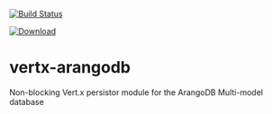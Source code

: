[![Build Status](https://drone.io/github.com/santo74/vertx-arangodb/status.png)](https://drone.io/github.com/santo74/vertx-arangodb/latest)

[ ![Download](https://api.bintray.com/packages/santo-prive/vertx-mods/vertx-arangodb/images/download.png) ](https://bintray.com/santo-prive/vertx-mods/vertx-arangodb/_latestVersion)

vertx-arangodb
==============

Non-blocking Vert.x persistor module for the ArangoDB Multi-model database 
